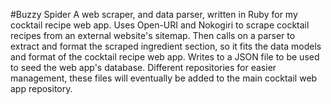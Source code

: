 #Buzzy Spider
A web scraper, and data parser, written in Ruby for my cocktail recipe web app. Uses Open-URI and Nokogiri to scrape cocktail recipes from an external website's sitemap. Then calls on a parser to extract and format the scraped ingredient section, so it fits the data models and format of the cocktail recipe web app. Writes to a JSON file to be used to seed the web app's database. Different repositories for easier management, these files will eventually be added to the main cocktail web app repository. 
